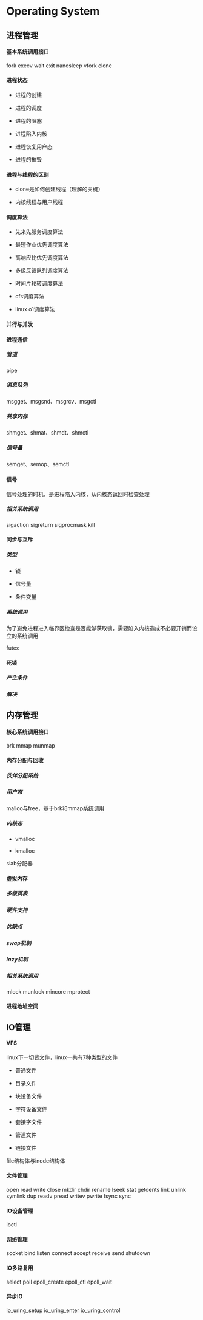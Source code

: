 # Operating System

## 进程管理

#### 基本系统调用接口

fork execv wait exit nanosleep vfork clone

#### 进程状态

+ 进程的创建

+ 进程的调度

+ 进程的阻塞

+ 进程陷入内核

+ 进程恢复用户态

+ 进程的摧毁

#### 进程与线程的区别

+ clone是如何创建线程（理解的关键）

+ 内核线程与用户线程

#### 调度算法

+ 先来先服务调度算法

+ 最短作业优先调度算法

+ 高响应比优先调度算法

+ 多级反馈队列调度算法

+ 时间片轮转调度算法

+ cfs调度算法

+ linux o1调度算法

#### 并行与并发

#### 进程通信

##### 管道

pipe

##### 消息队列

msgget、msgsnd、msgrcv、msgctl

##### 共享内存

shmget、shmat、shmdt、shmctl

##### 信号量

semget、semop、semctl


#### 信号

信号处理的时机，是进程陷入内核，从内核态返回时检查处理

##### 相关系统调用

sigaction sigreturn sigprocmask kill


#### 同步与互斥

##### 类型

+ 锁

+ 信号量

+ 条件变量

##### 系统调用

为了避免进程进入临界区检查是否能够获取锁，需要陷入内核造成不必要开销而设立的系统调用 

futex


#### 死锁

##### 产生条件

##### 解决





## 内存管理

#### 核心系统调用接口

brk mmap munmap 

#### 内存分配与回收

##### 伙伴分配系统

##### 用户态

mallco与free，基于brk和mmap系统调用

##### 内核态

+ vmalloc

+ kmalloc

slab分配器

#### 虚拟内存

##### 多级页表

##### 硬件支持

##### 优缺点

##### swap机制

##### lazy机制

##### 相关系统调用

mlock munlock mincore mprotect 

#### 进程地址空间


## IO管理

#### VFS

linux下一切皆文件，linux一共有7种类型的文件

+ 普通文件

+ 目录文件

+ 块设备文件

+ 字符设备文件

+ 套接字文件

+ 管道文件

+ 链接文件

file结构体与inode结构体

#### 文件管理

open read write close mkdir chdir rename lseek stat getdents link unlink symlink dup readv pread writev pwrite fsync sync

#### IO设备管理

ioctl 

#### 网络管理

socket bind listen connect accept receive send shutdown

#### IO多路复用

select poll epoll_create epoll_ctl epoll_wait

#### 异步IO

io_uring_setup io_uring_enter io_uring_control

